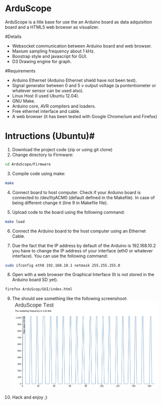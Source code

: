 ArduScope
=========

ArduScope is a litle base for use the an Arduino board as data adquisition board and a HTML5 web browser as visualizer.

#Details
* Websocket communication between Arduino board and web browser.
* Maxium sampling frequency about 1 kHz.
* Boostrap style and javascript for GUI.
* D3 Drawing engine for graph.

#Requirements
* Arduino Ethernet (Arduino Ethernet shield have not been test).
* Signal generator between 0 and 5 v output voltage (a pontentiometer or whatever sensor can be used also).
* Linux Host (I used Ubuntu 12.04).
* GNU Make.
* Arduino core, AVR compilers and loaders.
* Free ethernet interface and cable.
* A web browser (it has been tested with Google Chrome/ium and Firefox)

# Intructions (Ubuntu)#
1. Download the project code (zip or using git clone)
2. Change directory to Firmware:
```sh
cd ArduScope/Firmware
```
3. Compile code using make:
```sh
make
```
4. Connect board to host computer. Check if your Arduino board is connected to /dev/ttyACM0 (default defined in the Makefile). In case of being different change it (line 9 in Makefile file).

5. Upload code to the board using the following command:
```sh
make load
```

6. Connect the Arduino board to the host computer using an Ethernet Cable.

7. Due the fact that the IP address by default of the Arduino is 192.168.10.2 you have to change the IP address of your interface (eth0 or whatever interface). You can use the following command:
```sh
sudo ifconfig eth0 192.168.10.1 netmask 255.255.255.0
```

8. Open with a web browser the Graphical Interface (It is not stored in the Arduino board SD yet).

```sh
firefox ArduScop/GUI/index.html 
```

9. The should see something like the following screenshoot:
![alt text](https://github.com/xarteaga/ArduScope/blob/master/screenshots/pwmGraph.png "Waveform Screenshot")

10. Hack and enjoy ;)

